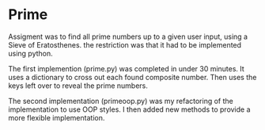 Prime
=====

Assigment was to find all prime numbers up to a given user input, using a Sieve of Eratosthenes. the restriction was that it had to be implemented using python.

The first implemention (prime.py) was completed in under 30 minutes. It uses a dictionary to cross out each found composite number. Then uses the keys left over to reveal the prime numbers.

The second implementation (primeoop.py) was my refactoring of the implementation to use OOP styles. I then added new methods to provide a more flexible implementation.
